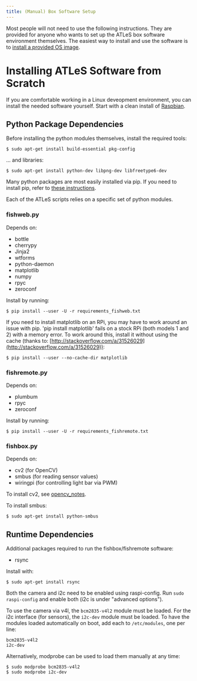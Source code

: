 ```yaml
---
title: (Manual) Box Software Setup
---
```


Most people will not need to use the following instructions.
They are provided for anyone who wants to set up the ATLeS box software environment themselves.
The easiest way to install and use the software is to [install a provided OS image](box_sw_install).

# Installing ATLeS Software from Scratch

If you are comfortable working in a Linux deveopment environment, you can install the needed software yourself.
Start with a clean install of [Raspbian](https://www.raspberrypi.org/downloads/raspbian/).

## Python Package Dependencies

Before installing the python modules themselves, install the required tools:

    $ sudo apt-get install build-essential pkg-config

... and libraries:

    $ sudo apt-get install python-dev libpng-dev libfreetype6-dev

Many python packages are most easily installed via pip.  If you need to install pip, refer to [these instructions](https://pip.pypa.io/en/stable/installing/).

Each of the ATLeS scripts relies on a specific set of python modules.

### fishweb.py

Depends on:
 * bottle
 * cherrypy
 * Jinja2
 * wtforms
 * python-daemon
 * matplotlib
 * numpy
 * rpyc
 * zeroconf

Install by running:

    $ pip install --user -U -r requirements_fishweb.txt

If you need to install matplotlib on an RPi, you may have to work around an issue with pip.  'pip install matplotlib' fails on a stock RPi (both models 1 and 2) with a memory error.  To work around this, install it without using the cache (thanks to: [http://stackoverflow.com/a/31526029](http://stackoverflow.com/a/31526029)):

    $ pip install --user --no-cache-dir matplotlib

 
### fishremote.py

Depends on:
 * plumbum
 * rpyc
 * zeroconf

Install by running:

    $ pip install --user -U -r requirements_fishremote.txt


### fishbox.py

Depends on:
 * cv2         (for OpenCV)
 * smbus       (for reading sensor values)
 * wiringpi    (for controlling light bar via PWM)

To install cv2, see [opencv_notes](opencv_notes.txt).

To install smbus:

    $ sudo apt-get install python-smbus


## Runtime Dependencies

Additional packages required to run the fishbox/fishremote software:

 * rsync

Install with:

    $ sudo apt-get install rsync

Both the camera and i2c need to be enabled using raspi-config.  Run
`sudo raspi-config` and enable both (i2c is under "advanced options").

To use the camera via v4l, the `bcm2835-v4l2` module must be loaded.
For the i2c interface (for sensors), the `i2c-dev` module must be loaded.
To have the modules loaded automatically on boot, add each to `/etc/modules`, one per line:

    bcm2835-v4l2
    i2c-dev

Alternatively, modprobe can be used to load them manually at any time:

    $ sudo modprobe bcm2835-v4l2
    $ sudo modprobe i2c-dev

